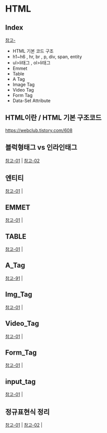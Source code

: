 # HTML
Index
---
[참고-]()
- HTML 기본 코드 구조
- h1~h6 , hr, br , p, div, span, entity
- ul>li태그 , ol>li태그
- Emmet 
- Table
- A Tag
- Image Tag
- Video Tag
- Form Tag
- Data-Set Attribute

HTML이란 / HTML 기본 구조코드 
---
https://webclub.tistory.com/608




블럭형태그 vs 인라인태그
---
[참고-01](https://nack1400.tistory.com/entry/HTML-9-Block-%ED%83%9C%EA%B7%B8-Inline-%ED%83%9C%EA%B7%B8-%EB%B9%84%EA%B5%90-%EC%A0%95%EB%A6%AC%EB%B8%94%EB%A1%9Dvs%EC%9D%B8%EB%9D%BC%EC%9D%B8-%ED%83%9C%EA%B7%B8-%EC%A0%95%EB%A6%AC) |
[참고-02](https://sas-study.tistory.com/122)



엔티티
---
[참고-01](https://tcpschool.com/html/html_text_entities) |

EMMET 
---
[참고-01](https://inpa.tistory.com/entry/HTML-%F0%9F%8E%A8-Emmet-%EB%AC%B8%EB%B2%95-%EC%A0%95%EB%A6%AC) |

TABLE
---
[참고-01](https://developer.mozilla.org/ko/docs/Learn/HTML/Tables/Basics) |

A_Tag
---
[참고-91](https://developer.mozilla.org/ko/docs/Web/HTML/Element/a) |

Img_Tag
---
[참고-01](https://developer.mozilla.org/ko/docs/Web/HTML/Element/img) |

Video_Tag
---
[참고-01](https://developer.mozilla.org/ko/docs/Web/HTML/Element/video) |

Form_Tag
---
[참고-01](https://developer.mozilla.org/ko/docs/Web/HTML/Element/form) |

input_tag
---
[참고-01](https://tcpschool.com/html-tags/input) |

정규표현식 정리
---
[참고-01](https://myeonguni.tistory.com/1555) |
[참고-02](https://beagle-dev.tistory.com/114<br/>) |




